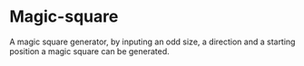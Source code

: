 # Magic-square
A magic square generator, by inputing an odd size, a direction and a starting position a magic square can be generated.
